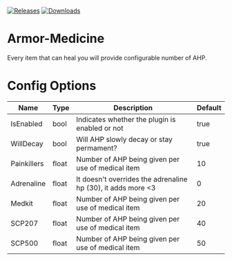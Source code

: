 <a href="https://github.com/Raul125/Armor-Medicine/releases"><img src="https://img.shields.io/github/v/release/Raul125/Armor-Medicine?include_prereleases&label=Release" alt="Releases"></a>
<a href="https://github.com/Raul125/Armor-Medicine/releases"><img src="https://img.shields.io/github/downloads/Raul125/Armor-Medicine/total?label=Downloads" alt="Downloads"></a>
# Armor-Medicine
Every item that can heal you will provide configurable number of AHP.
# Config Options
| Name | Type | Description | Default |
| --- | --- | --- | --- |
| IsEnabled | bool | Indicates whether the plugin is enabled or not | true |
| WillDecay | bool | Will AHP slowly decay or stay permament? | true |
| Painkillers | float | Number of AHP being given per use of medical item | 10 |
| Adrenaline | float | It doesn't overrides the adrenaline hp (30), it adds more <3 | 0 |
| Medkit | float | Number of AHP being given per use of medical item | 20 |
| SCP207 | float | Number of AHP being given per use of medical item | 40 |
| SCP500 | float | Number of AHP being given per use of medical item | 50 |
